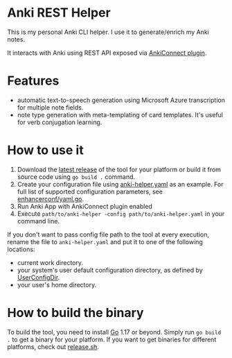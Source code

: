 # Anki REST Helper

This is my personal Anki CLI helper. I use it to generate/enrich my Anki notes.

It interacts with Anki using REST API exposed via [AnkiConnect plugin](https://github.com/FooSoft/anki-connect). 

# Features

- automatic text-to-speech generation using Microsoft Azure transcription 
  for multiple note fields.
- note type generation with meta-templating of card templates.
  It's useful for verb conjugation learning.

# How to use it

1. Download the [latest release](https://github.com/lfyuomr-gylo/anki-rest-helper/releases) of the tool for your platform
   or build it from source code using `go build .` command.
2. Create your configuration file using [anki-helper.yaml](./anki-helper.yaml) as an example.
   For full list of supported configuration parameters, see [enhancerconf/yaml.go](./enhancerconf/yaml.go).
3. Run Anki App with AnkiConnect plugin enabled
4. Execute `path/to/anki-helper -config path/to/anki-helper.yaml` in your command line.

If you don't want to pass config file path to the tool at every execution, rename the file to `anki-helper.yaml`
and put it to one of the following locations:

- current work directory.
- your system's user default configuration directory, as defined by [UserConfigDir](https://pkg.go.dev/os#UserConfigDir).
- your user's home directory.

# How to build the binary

To build the tool, you need to install [Go](https://go.dev/) 1.17 or beyond.
Simply run `go build .` to get a binary for your platform.
If you want to get binaries for different platforms, check out [release.sh](./release.sh).
